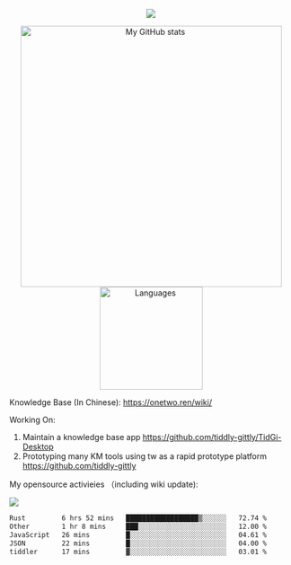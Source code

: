 <a href="https://github.com/linonetwo">
    <p align="center">
        <img src="https://github-profile-trophy.vercel.app/?username=linonetwo&column=7&theme=onedark"/>
    </p>
</a>
<a align="center" href="https://github.com/linonetwo">
  <p align="center">
    <img src="https://github-readme-stats.vercel.app/api?username=linonetwo&show_icons=true&count_private=true" alt="My GitHub stats" width="465"/>
    <img src="https://github-readme-stats.vercel.app/api/top-langs/?username=linonetwo&layout=compact&langs_count=10" alt="Languages" height="183">
  </p>
</a>

Knowledge Base (In Chinese): https://onetwo.ren/wiki/

Working On: 

1. Maintain a knowledge base app https://github.com/tiddly-gittly/TidGi-Desktop
1. Prototyping many KM tools using tw as a rapid prototype platform https://github.com/tiddly-gittly

My opensource activieies （including wiki update):

![](https://visitor-badge.glitch.me/badge?page_id=linonetwo.linonetwo)

<!--START_SECTION:waka-->

```txt
Rust         6 hrs 52 mins   ██████████████████▒░░░░░░   72.74 %
Other        1 hr 8 mins     ███░░░░░░░░░░░░░░░░░░░░░░   12.00 %
JavaScript   26 mins         █░░░░░░░░░░░░░░░░░░░░░░░░   04.61 %
JSON         22 mins         █░░░░░░░░░░░░░░░░░░░░░░░░   04.00 %
tiddler      17 mins         ▓░░░░░░░░░░░░░░░░░░░░░░░░   03.01 %
```

<!--END_SECTION:waka-->
